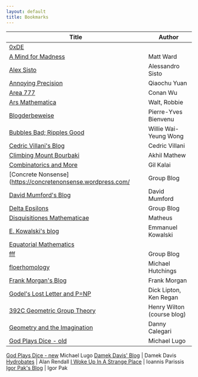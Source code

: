 ```yaml
---
layout: default
title: Bookmarks
---
```

Title | Author
----- | ------
[0xDE](http://11011110.livejournal.com/) |	
[A Mind for Madness](https://hilbertthm90.wordpress.com/) | Matt Ward
[Alex Sisto](https://alexsisto.wordpress.com/) | Alessandro Sisto
[Annoying Precision](https://qchu.wordpress.com/) | Qiaochu Yuan
[Area 777](https://conan777.wordpress.com/) | Conan Wu
[Ars Mathematica](http://www.arsmathematica.net/) | Walt, Robbie
[Blogderbeweise](https://blogderbeweise.wordpress.com/)	| Pierre-Yves Bienvenu
[Bubbles Bad; Ripples Good](https://williewong.wordpress.com/) | Willie Wai-Yeung Wong
[Cedric Villani's Blog](http://cedricvillani.org/) | Cedric Villani
[Climbing Mount Bourbaki](https://amathew.wordpress.com/) | Akhil Mathew
[Combinatorics and More](https://gilkalai.wordpress.com/) | Gil Kalai
[Concrete Nonsense](https://concretenonsense.wordpress.com/ | Group Blog
[David Mumford's Blog](http://www.dam.brown.edu/people/mumford/blog.html) | David Mumford
[Delta Epsilons](https://deltaepsilons.wordpress.com/) | Group Blog
[Disquisitiones Mathematicae](https://matheuscmss.wordpress.com/) | Matheus
[E. Kowalski's blog](http://blogs.ethz.ch/kowalski/) | Emmanuel Kowalski
[Equatorial Mathematics](https://equatorialmaths.wordpress.com/) | 
[fff](https://ffbandf.wordpress.com/) | Group Blog
[floerhomology](https://floerhomology.wordpress.com/) | Michael Hutchings
[Frank Morgan's Blog](http://sites.williams.edu/Morgan/) | Frank Morgan
[Godel's Lost Letter and P=NP](https://rjlipton.wordpress.com/) | Dick Lipton, Ken Regan
[392C Geometric Group Theory](https://392c.wordpress.com/) | Henry Wilton (course blog)
[Geometry and the Imagination](https://lamington.wordpress.com/) | Danny Calegari
[God Plays Dice - old](http://godplaysdice.blogspot.ca/) | Michael Lugo
[God Plays Dice - new](http://gottwurfelt.com/)	Michael Lugo
[Damek Davis' Blog](https://damekdavis.wordpress.com/) | Damek Davis
[Hydrobates](https://alanrendall.wordpress.com/) | Alan Rendall
[I Woke Up In A Strange Place](https://yannisparissis.wordpress.com/) | Ioannis Parissis
[Igor Pak's Blog](https://igorpak.wordpress.com/) | Igor Pak
